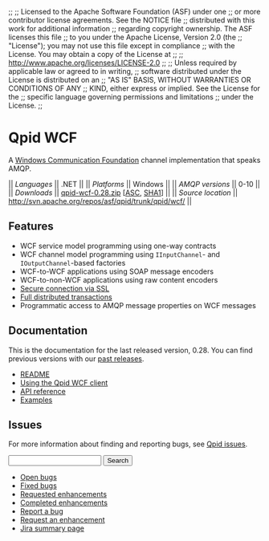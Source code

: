 ;;
;; Licensed to the Apache Software Foundation (ASF) under one
;; or more contributor license agreements.  See the NOTICE file
;; distributed with this work for additional information
;; regarding copyright ownership.  The ASF licenses this file
;; to you under the Apache License, Version 2.0 (the
;; "License"); you may not use this file except in compliance
;; with the License.  You may obtain a copy of the License at
;; 
;;   http://www.apache.org/licenses/LICENSE-2.0
;; 
;; Unless required by applicable law or agreed to in writing,
;; software distributed under the License is distributed on an
;; "AS IS" BASIS, WITHOUT WARRANTIES OR CONDITIONS OF ANY
;; KIND, either express or implied.  See the License for the
;; specific language governing permissions and limitations
;; under the License.
;;

# Qpid WCF

A [Windows Communication
Foundation](http://msdn.microsoft.com/en-us/library/ms731082.aspx)
channel implementation that speaks AMQP.

  || *Languages* || .NET ||
  || *Platforms* || Windows ||
  || *AMQP versions* || 0-10 ||
  || *Downloads* || [qpid-wcf-0.28.zip](http://www.apache.org/dyn/closer.cgi/qpid/0.28/qpid-wcf-0.28.zip) \[[ASC](http://www.apache.org/dist/qpid/0.28/qpid-wcf-0.28.zip.asc), [SHA1](http://www.apache.org/dist/qpid/0.28/SHA1SUM)] ||
  || *Source location* ||  <http://svn.apache.org/repos/asf/qpid/trunk/qpid/wcf/> ||

## Features

<div class="two-column" markdown="1">

 - WCF service model programming using one-way contracts
 - WCF channel model programming using `IInputChannel`- and `IOutputChannel`-based factories
 - WCF-to-WCF applications using SOAP message encoders
 - WCF-to-non-WCF applications using raw content encoders
 - [Secure connection via SSL](@site-url@/releases/qpid-0.28/programming/book/ch04s04.html)
 - [Full distributed transactions](@site-url@/releases/qpid-0.28/programming/book/ch04s05.html)
 - Programmatic access to AMQP message properties on WCF messages

</div>

## Documentation

This is the documentation for the last released version, 0.28.  You can
find previous versions with our
[past releases](@site-url@/releases/index.html#past-releases).

<div class="two-column" markdown="1">

 - [README](http://svn.apache.org/repos/asf/qpid/tags/0.28/qpid/wcf/ReadMe.txt)
 - [Using the Qpid WCF client](@site-url@/releases/qpid-0.28/programming/book/QpidWCF.html)
 - [API reference](http://msdn.microsoft.com/en-us/library/vstudio/ms735119\(v=vs.90\).aspx)
 - [Examples](http://svn.apache.org/repos/asf/qpid/tags/0.28/qpid/wcf/samples)

</div>

## Issues

For more information about finding and reporting bugs, see
[Qpid issues](@site-url@/issues.html).

<div class="indent">
  <form id="jira-search-form">
    <input type="hidden" name="jql" value="project = QPID and component = 'WCF/C++ Client' and text ~ '{}' order by updatedDate desc"/>
    <input type="text" name="text"/>
    <button type="submit">Search</button>
  </form>
</div>

<div class="two-column" markdown="1">

 - [Open bugs](http://issues.apache.org/jira/issues/?jql=resolution+%3D+EMPTY+and+issuetype+%3D+%22Bug%22+and+component+%3D+%22WCF%2FC%2B%2B+Client%22+and+project+%3D+%22QPID%22)
 - [Fixed bugs](http://issues.apache.org/jira/issues/?jql=resolution+%3D+%22Fixed%22+and+issuetype+%3D+%22Bug%22+and+component+%3D+%22WCF%2FC%2B%2B+Client%22+and+project+%3D+%22QPID%22)
 - [Requested enhancements](http://issues.apache.org/jira/issues/?jql=resolution+%3D+EMPTY+and+issuetype+in+%28%22New+Feature%22%2C+%22Improvement%22%29+and+component+%3D+%22WCF%2FC%2B%2B+Client%22+and+project+%3D+%22QPID%22)
 - [Completed enhancements](http://issues.apache.org/jira/issues/?jql=resolution+%3D+%22Fixed%22+and+issuetype+in+%28%22New+Feature%22%2C+%22Improvement%22%29+and+component+%3D+%22WCF%2FC%2B%2B+Client%22+and+project+%3D+%22QPID%22)
 - [Report a bug](http://issues.apache.org/jira/secure/CreateIssueDetails!init.jspa?pid=12310520&issuetype=1&priority=3&summary=[Enter%20a%20brief%20description]&components=12313020)
 - [Request an enhancement](http://issues.apache.org/jira/secure/CreateIssueDetails!init.jspa?pid=12310520&issuetype=4&priority=3&summary=[Enter%20a%20brief%20description]&components=12313020)
 - [Jira summary page](http://issues.apache.org/jira/browse/QPID/component/12313020)

</div>
